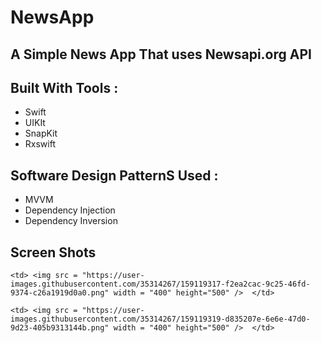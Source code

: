 # NewsApp
## A Simple News App That uses Newsapi.org API 

## Built With Tools : 

- Swift 
- UIKIt 
- SnapKit 
- Rxswift 

## Software Design PatternS Used : 
- MVVM 
- Dependency Injection 
- Dependency Inversion 

## Screen Shots 


<table>
 
 <tr>
 
    <td> <img src = "https://user-images.githubusercontent.com/35314267/159119317-f2ea2cac-9c25-46fd-9374-c26a1919d0a0.png" width = "400" height="500" />  </td>
    
    <td> <img src = "https://user-images.githubusercontent.com/35314267/159119319-d835207e-6e6e-47d0-9d23-405b9313144b.png" width = "400" height="500" />  </td>   
   
  </tr>
 
 </table>


